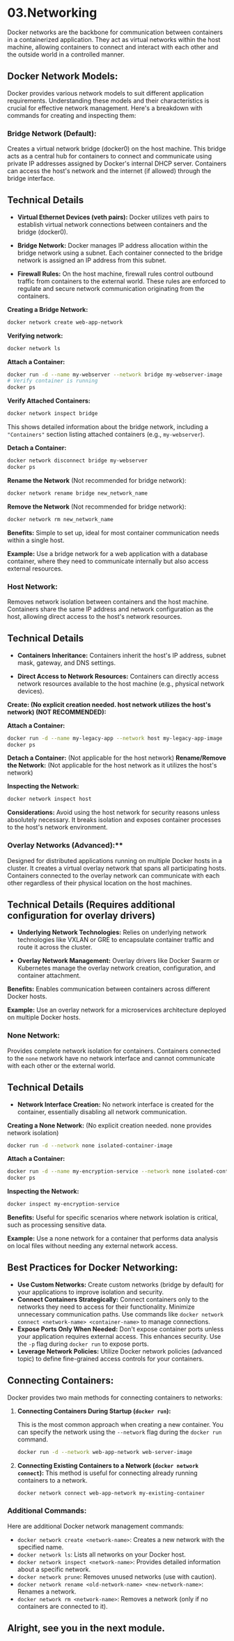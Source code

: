 # 03.Networking

Docker networks are the backbone for communication between containers in a containerized application. They act as virtual networks within the host machine, allowing containers to connect and interact with each other and the outside world in a controlled manner.

## Docker Network Models:

Docker provides various network models to suit different application requirements. Understanding these models and their characteristics is crucial for effective network management. Here's a breakdown with commands for creating and inspecting them:

### Bridge Network (Default):

Creates a virtual network bridge (docker0) on the host machine. This bridge acts as a central hub for containers to connect and communicate using private IP addresses assigned by Docker's internal DHCP server. Containers can access the host's network and the internet (if allowed) through the bridge interface.

## Technical Details

- **Virtual Ethernet Devices (veth pairs):**
  Docker utilizes veth pairs to establish virtual network connections between containers and the bridge (docker0).

- **Bridge Network:**
  Docker manages IP address allocation within the bridge network using a subnet. Each container connected to the bridge network is assigned an IP address from this subnet.

- **Firewall Rules:**
  On the host machine, firewall rules control outbound traffic from containers to the external world. These rules are enforced to regulate and secure network communication originating from the containers.

**Creating a Bridge Network:**
```bash
docker network create web-app-network
```
**Verifying network:**
```bash
docker network ls
```
**Attach a Container:**
```bash
docker run -d --name my-webserver --network bridge my-webserver-image
# Verify container is running
docker ps
```

**Verify Attached Containers:**
```bash
docker network inspect bridge
```
This shows detailed information about the bridge network, including a `"Containers"` section listing attached containers (e.g., `my-webserver`).

**Detach a Container:**
```bash
docker network disconnect bridge my-webserver
docker ps
```
**Rename the Network** (Not recommended for bridge network):
```bash
docker network rename bridge new_network_name
```
**Remove the Network** (Not recommended for bridge network):
```bash
docker network rm new_network_name
```

**Benefits:** Simple to set up, ideal for most container communication needs within a single host.

**Example:** Use a bridge network for a web application with a database container, where they need to communicate internally but also access external resources.


### Host Network:
Removes network isolation between containers and the host machine. Containers share the same IP address and network configuration as the host, allowing direct access to the host's network resources.
## Technical Details

- **Containers Inheritance:**
  Containers inherit the host's IP address, subnet mask, gateway, and DNS settings.

- **Direct Access to Network Resources:**
  Containers can directly access network resources available to the host machine (e.g., physical network devices).


**Create: (No explicit creation needed. host network utilizes the host's network) (NOT RECOMMENDED):**


**Attach a Container:**
```bash
docker run -d --name my-legacy-app --network host my-legacy-app-image
docker ps
```
**Detach a Container:** (Not applicable for the host network)
**Rename/Remove the Network:** (Not applicable for the host network as it utilizes the host's network)

**Inspecting the Network:**
```bash
docker network inspect host
```
**Considerations:** Avoid using the host network for security reasons unless absolutely necessary. It breaks isolation and exposes container processes to the host's network environment.

### Overlay Networks (Advanced):**
Designed for distributed applications running on multiple Docker hosts in a cluster. It creates a virtual overlay network that spans all participating hosts. Containers connected to the overlay network can communicate with each other regardless of their physical location on the host machines.

## Technical Details (Requires additional configuration for overlay drivers)

- **Underlying Network Technologies:**
  Relies on underlying network technologies like VXLAN or GRE to encapsulate container traffic and route it across the cluster.

- **Overlay Network Management:**
  Overlay drivers like Docker Swarm or Kubernetes manage the overlay network creation, configuration, and container attachment.


**Benefits:** Enables communication between containers across different Docker hosts.

**Example:** Use an overlay network for a microservices architecture deployed on multiple Docker hosts.

### None Network:
Provides complete network isolation for containers. Containers connected to the `none` network have no network interface and cannot communicate with each other or the external world.

## Technical Details

- **Network Interface Creation:**
No network interface is created for the container, essentially disabling all network communication.

**Creating a None Network:** (No explicit creation needed. none provides network isolation)
```bash
docker run -d --network none isolated-container-image
```
**Attach a Container:**
```bash
docker run -d --name my-encryption-service --network none isolated-container-image
docker ps
```
**Inspecting the Network:**
```bash
docker inspect my-encryption-service
```
**Benefits:** Useful for specific scenarios where network isolation is critical, such as processing sensitive data.

**Example:** Use a none network for a container that performs data analysis on local files without needing any external network access.

## Best Practices for Docker Networking:

- **Use Custom Networks:** Create custom networks (bridge by default) for your applications to improve isolation and security.
- **Connect Containers Strategically:** Connect containers only to the networks they need to access for their functionality. Minimize unnecessary communication paths. Use commands like `docker network connect <network-name> <container-name>` to manage connections.
- **Expose Ports Only When Needed:** Don't expose container ports unless your application requires external access. This enhances security. Use the `-p` flag during `docker run` to expose ports.
- **Leverage Network Policies:** Utilize Docker network policies (advanced topic) to define fine-grained access controls for your containers.

## Connecting Containers:

Docker provides two main methods for connecting containers to networks:

1. **Connecting Containers During Startup (`docker run`):**

   This is the most common approach when creating a new container. You can specify the network using the `--network` flag during the `docker run` command.
   ```bash
   docker run -d --network web-app-network web-server-image
   ```
2. **Connecting Existing Containers to a Network (`docker network connect`):**
   This method is useful for connecting already running containers to a network.
   ```bash
   docker network connect web-app-network my-existing-container

### Additional Commands:

Here are additional Docker network management commands:

- `docker network create <network-name>`: Creates a new network with the specified name.
- `docker network ls`: Lists all networks on your Docker host.
- `docker network inspect <network-name>`: Provides detailed information about a specific network.
- `docker network prune`: Removes unused networks (use with caution).
- `docker network rename <old-network-name> <new-network-name>`: Renames a network.
- `docker network rm <network-name>`: Removes a network (only if no containers are connected to it).


## Alright, see you in the next module.